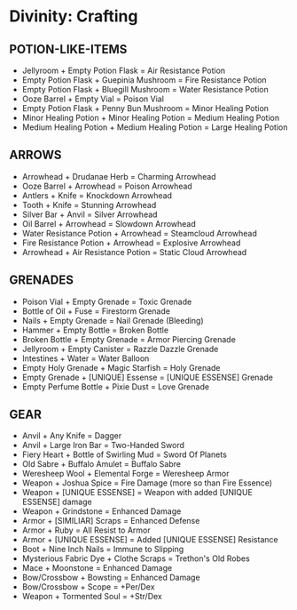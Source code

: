 # Divinity: Crafting

## POTION-LIKE-ITEMS

- Jellyroom + Empty Potion Flask = Air Resistance Potion
- Empty Potion Flask + Guepinia Mushroom = Fire Resistance Potion
- Empty Potion Flask + Bluegill Mushroom = Water Resistance Potion
- Ooze Barrel + Empty Vial = Poison Vial
- Empty Potion Flask + Penny Bun Mushroom = Minor Healing Potion
- Minor Healing Potion + Minor Healing Potion = Medium Healing Potion
- Medium Healing Potion + Medium Healing Potion = Large Healing Potion

## ARROWS

- Arrowhead + Drudanae Herb = Charming Arrowhead
- Ooze Barrel + Arrowhead = Poison Arrowhead
- Antlers + Knife = Knockdown Arrowhead
- Tooth + Knife = Stunning Arrowhead
- Silver Bar + Anvil = Silver Arrowhead
- Oil Barrel + Arrowhead = Slowdown Arrowhead
- Water Resistance Potion + Arrowhead = Steamcloud Arrowhead
- Fire Resistance Potion + Arrowhead = Explosive Arrowhead
- Arrowhead + Air Resistance Potion = Static Cloud Arrowhead

## GRENADES

- Poison Vial + Empty Grenade = Toxic Grenade
- Bottle of Oil + Fuse = Firestorm Grenade
- Nails + Empty Grenade = Nail Grenade (Bleeding)
- Hammer + Empty Bottle = Broken Bottle
- Broken Bottle + Empty Grenade = Armor Piercing Grenade
- Jellyroom + Empty Canister = Razzle Dazzle Grenade
- Intestines    + Water =    Water Balloon
- Empty Holy Grenade + Magic Starfish = Holy Grenade
- Empty Grenade + [UNIQUE] Essense = [UNIQUE ESSENSE] Grenade
- Empty Perfume Bottle + Pixie Dust = Love Grenade

## GEAR

- Anvil + Any Knife = Dagger
- Anvil + Large Iron Bar = Two-Handed Sword
- Fiery Heart + Bottle of Swirling Mud = Sword Of Planets
- Old Sabre + Buffalo Amulet = Buffalo Sabre
- Weresheep Wool + Elemental Forge = Weresheep Armor
- Weapon + Joshua Spice = Fire Damage (more so than Fire Essence)
- Weapon + [UNIQUE ESSENSE] = Weapon with added [UNIQUE ESSENSE] damage
- Weapon + Grindstone = Enhanced Damage
- Armor + [SIMILIAR] Scraps = Enhanced Defense
- Armor + Ruby = All Resist to Armor
- Armor + [UNIQUE ESSENSE] = Added [UNIQUE ESSENSE] Resistance
- Boot + Nine Inch Nails = Immune to Slipping
- Mysterious Fabric Dye + Clothe Scraps = Trethon's Old Robes
- Mace + Moonstone = Enhanced Damage
- Bow/Crossbow + Bowsting = Enhanced Damage
- Bow/Crossbow + Scope = +Per/Dex
- Weapon + Tormented Soul = +Str/Dex
